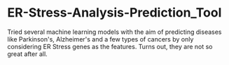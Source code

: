 # ER-Stress-Analysis-Prediction_Tool

Tried several machine learning models with the aim of predicting diseases like Parkinson's, Alzheimer's and a few types of cancers by only considering ER Stress genes as the features. Turns out, they are not so great after all. 
